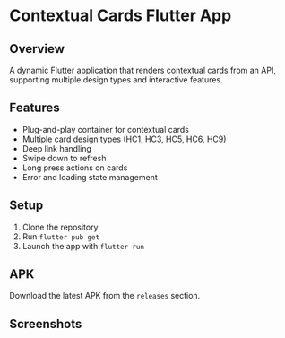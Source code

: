 # Contextual Cards Flutter App

## Overview
A dynamic Flutter application that renders contextual cards from an API, supporting multiple design types and interactive features.

## Features
- Plug-and-play container for contextual cards
- Multiple card design types (HC1, HC3, HC5, HC6, HC9)
- Deep link handling
- Swipe down to refresh
- Long press actions on cards
- Error and loading state management


## Setup
1. Clone the repository
2. Run `flutter pub get`
3. Launch the app with `flutter run`

## APK
Download the latest APK from the `releases` section.

## Screenshots

